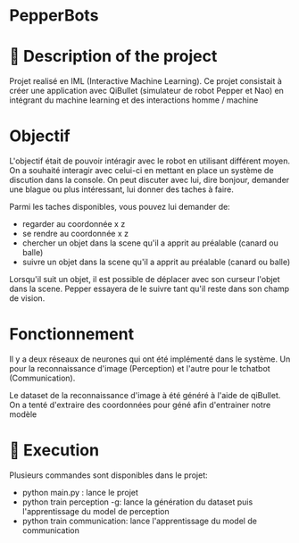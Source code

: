 # PepperBots

# 📝 Description of the project

Projet realisé en IML (Interactive Machine Learning). 
Ce projet consistait à créer une application avec QiBullet (simulateur de robot Pepper et Nao) en intégrant du machine learning et des interactions homme / machine

# Objectif

L'objectif était de pouvoir intéragir avec le robot en utilisant différent moyen. On a souhaité interagir avec celui-ci en mettant en place un système de discution dans la console. On peut discuter avec lui, dire bonjour, demander une blague ou plus intéressant, lui donner des taches à faire.

Parmi les taches disponibles, vous pouvez lui demander de:
* regarder au coordonnée x z
* se rendre au coordonnée x z
* chercher un objet dans la scene qu'il a apprit au préalable (canard ou balle)
* suivre un objet dans la scene qu'il a apprit au préalable (canard ou balle)

Lorsqu'il suit un objet, il est possible de déplacer avec son curseur l'objet dans la scene. Pepper essayera de le suivre tant qu'il reste dans son champ de vision.

# Fonctionnement
Il y a deux réseaux de neurones qui ont été implémenté dans le système. Un pour la reconnaissance d'image (Perception) et l'autre pour le tchatbot (Communication).

Le dataset de la reconnaissance d'image à été généré à l'aide de qiBullet. On a tenté d'extraire des coordonnées pour géné afin d'entrainer notre modèle 

# 📜 Execution

Plusieurs commandes sont disponibles dans le projet:

* python main.py : lance le projet
* python train perception -g: lance la génération du dataset puis l'apprentissage du model de perception
* python train communication: lance l'apprentissage du model de communication  